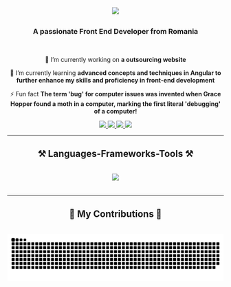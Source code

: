 
<h1 align="center">
  <img src="https://readme-typing-svg.herokuapp.com/?font=Righteous&size=35&center=true&vCenter=true&width=500&height=70&duration=4000&lines=Hi+There!+👋;+I'm+De+Marco+Eduard!;"/>
</h1>

<h3 align="center">A passionate Front End Developer from Romania</h3>

<br/>

<div align="center">
 
 🔭 I’m currently working on **a outsourcing website**
 
 🌱 I’m currently learning **advanced concepts and techniques in Angular to further enhance my skills and proficiency in front-end development**

⚡ Fun fact **The term 'bug' for computer issues was invented when Grace Hopper found a moth in a computer, marking the first literal 'debugging' of a computer!**

 </div>
 
<div align="center"> 
  <a href="demarcoeduard@gmail.com" target="_blank">
    <img src="https://img.shields.io/badge/Gmail-333333?style=for-the-badge&logo=gmail&logoColor=red"/>
  </a>
  <a href="https://www.linkedin.com/in/de-marco-eduard-92a302263/" target="_blank">
    <img src="https://img.shields.io/badge/LinkedIn-0077B5?style=for-the-badge&logo=linkedin&logoColor=white" target="_blank"/>
  </a>
  <a href="https://wa.me/0769301288">
    <img src="https://img.shields.io/static/v1?message=Whatsapp&logo=whatsapp&label=&color=25D366&logoColor=white&labelColor=&style=for-the-badge"/>
  </a>
  <a href="https://t.me/demarcoeduard">
    <img src="https://img.shields.io/static/v1?message=Telegram&logo=telegram&label=&color=2CA5E0&logoColor=white&labelColor=&style=for-the-badge"/>
  </a>
</div>

<hr/>
 
<h2 align="center">⚒️ Languages-Frameworks-Tools ⚒️</h2>
<br/>
<div align="center">
  <img src="https://skillicons.dev/icons?i=angular,typescript,javascript,html,css,vscode,firebase,github,git"/>
</div>

<br/>
<hr/>

<div align="center">
  <h2>🐍 My Contributions 🐍</h2>
  <br>
  <img alt="snake eating my contributions" src="https://raw.githubusercontent.com/salesp07/salesp07/output/github-contribution-grid-snake.svg" />
  <br/><br/><br/>
</div>

<br/>
